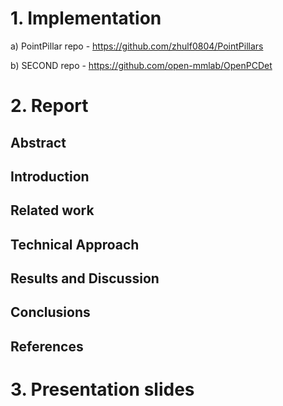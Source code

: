 # 1. Implementation
a) PointPillar repo - https://github.com/zhulf0804/PointPillars

b) SECOND repo - https://github.com/open-mmlab/OpenPCDet

# 2. Report
## Abstract

## Introduction

## Related work

## Technical Approach

## Results and Discussion

## Conclusions

## References


# 3. Presentation slides
